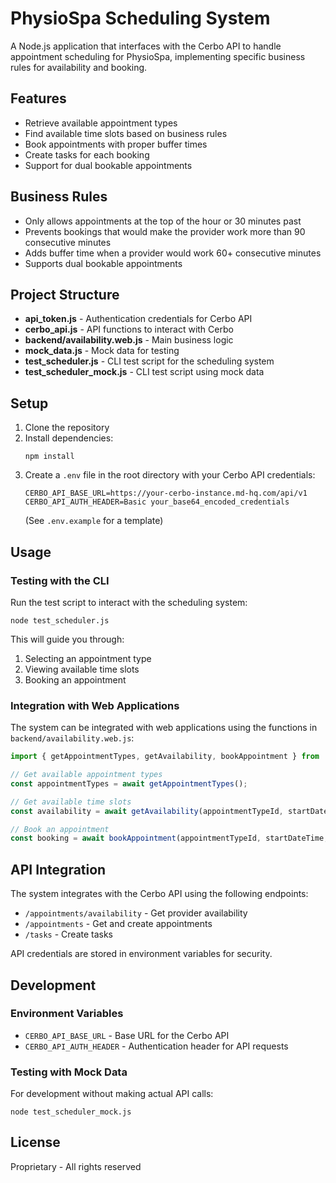 # PhysioSpa Scheduling System

A Node.js application that interfaces with the Cerbo API to handle appointment scheduling for PhysioSpa, implementing specific business rules for availability and booking.

## Features

- Retrieve available appointment types
- Find available time slots based on business rules
- Book appointments with proper buffer times
- Create tasks for each booking
- Support for dual bookable appointments

## Business Rules

- Only allows appointments at the top of the hour or 30 minutes past
- Prevents bookings that would make the provider work more than 90 consecutive minutes
- Adds buffer time when a provider would work 60+ consecutive minutes
- Supports dual bookable appointments

## Project Structure

- **api_token.js** - Authentication credentials for Cerbo API
- **cerbo_api.js** - API functions to interact with Cerbo
- **backend/availability.web.js** - Main business logic
- **mock_data.js** - Mock data for testing
- **test_scheduler.js** - CLI test script for the scheduling system
- **test_scheduler_mock.js** - CLI test script using mock data

## Setup

1. Clone the repository
2. Install dependencies:
   ```
   npm install
   ```
3. Create a `.env` file in the root directory with your Cerbo API credentials:
   ```
   CERBO_API_BASE_URL=https://your-cerbo-instance.md-hq.com/api/v1
   CERBO_API_AUTH_HEADER=Basic your_base64_encoded_credentials
   ```
   (See `.env.example` for a template)

## Usage

### Testing with the CLI

Run the test script to interact with the scheduling system:

```
node test_scheduler.js
```

This will guide you through:
1. Selecting an appointment type
2. Viewing available time slots
3. Booking an appointment

### Integration with Web Applications

The system can be integrated with web applications using the functions in `backend/availability.web.js`:

```javascript
import { getAppointmentTypes, getAvailability, bookAppointment } from './backend/availability.web.js';

// Get available appointment types
const appointmentTypes = await getAppointmentTypes();

// Get available time slots
const availability = await getAvailability(appointmentTypeId, startDate, endDate);

// Book an appointment
const booking = await bookAppointment(appointmentTypeId, startDateTime, patientInfo);
```

## API Integration

The system integrates with the Cerbo API using the following endpoints:

- `/appointments/availability` - Get provider availability
- `/appointments` - Get and create appointments
- `/tasks` - Create tasks

API credentials are stored in environment variables for security.

## Development

### Environment Variables

- `CERBO_API_BASE_URL` - Base URL for the Cerbo API
- `CERBO_API_AUTH_HEADER` - Authentication header for API requests

### Testing with Mock Data

For development without making actual API calls:

```
node test_scheduler_mock.js
```

## License

Proprietary - All rights reserved
